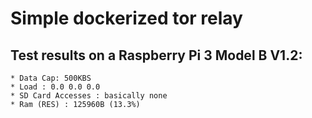 # Simple dockerized tor relay


## Test results on a Raspberry Pi 3 Model B V1.2:
    * Data Cap: 500KBS
    * Load : 0.0 0.0 0.0
    * SD Card Accesses : basically none 
    * Ram (RES) : 125960B (13.3%)
